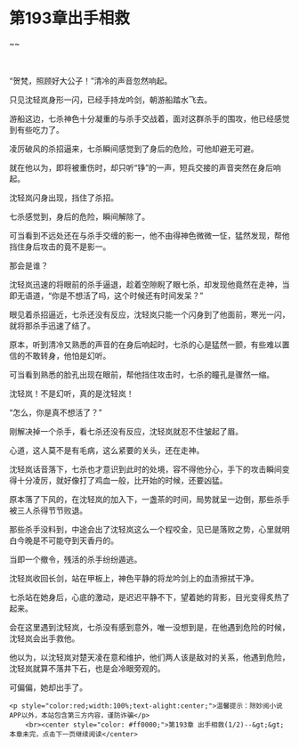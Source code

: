 # 第193章出手相救
~~
    	    <p name="pagetop" href="javascript:void(0);" onclick="return false" style="line-height: 35px;padding: 10px;color: #333;"> </p><p>“贺梵，照顾好大公子！”清冷的声音忽然响起。</p><p>只见沈轻岚身形一闪，已经手持龙吟剑，朝游船踏水飞去。</p><p>游船这边，七杀神色十分凝重的与杀手交战着，面对这群杀手的围攻，他已经感觉到有些吃力了。</p><p>凌厉破风的杀招逼来，七杀瞬间感觉到了身后的危险，可他却避无可避。</p><p>就在他以为，即将被重伤时，却只听“铮”的一声，短兵交接的声音突然在身后响起。</p><p>沈轻岚闪身出现，挡住了杀招。</p><p>七杀感觉到，身后的危险，瞬间解除了。</p><p>可当看到不远处还在与杀手交缠的影一，他不由得神色微微一怔，猛然发现，帮他挡住身后攻击的竟不是影一。</p><p>那会是谁？</p><p>沈轻岚迅速的将眼前的杀手逼退，趁着空隙睨了眼七杀，却发现他竟然在走神，当即无语道，“你是不想活了吗，这个时候还有时间发呆？”</p><p>眼见着杀招逼近，七杀还没有反应，沈轻岚只能一个闪身到了他面前，寒光一闪，就将那杀手迅速了结了。</p><p>原本，听到清冷又熟悉的声音的在身后响起时，七杀的心是猛然一颤，有些难以置信的不敢转身，他怕是幻听。</p><p>可当看到熟悉的脸孔出现在眼前，帮他挡住攻击时，七杀的瞳孔是骤然一缩。</p><p>沈轻岚！不是幻听，真的是沈轻岚！</p><p>“怎么，你是真不想活了？”</p><p>刚解决掉一个杀手，看七杀还没有反应，沈轻岚就忍不住皱起了眉。</p><p>心道，这人莫不是有毛病，这么紧要的关头，还在走神。</p><p>沈轻岚话音落下，七杀也才意识到此时的处境，容不得他分心，手下的攻击瞬间变得十分凌厉，就好像打了鸡血一般，比开始的时候，还要凶猛。</p><p>原本落了下风的，在沈轻岚的加入下，一盏茶的时间，局势就呈一边倒，那些杀手被三人杀得节节败退。</p><p>那些杀手没料到，中途会出了沈轻岚这么一个程咬金，见已是落败之势，心里就明白今晚是不可能夺到天香丹的。</p><p>当即一个撤令，残活的杀手纷纷遁逃。</p><p>沈轻岚收回长剑，站在甲板上，神色平静的将龙吟剑上的血渍擦拭干净。</p><p>七杀站在她身后，心底的激动，是迟迟平静不下，望着她的背影，目光变得炙热了起来。</p><p>会在这里遇到沈轻岚，七杀没有感到意外，唯一没想到是，在他遇到危险的时候，沈轻岚会出手救他。</p><p>他以为，以沈轻岚对楚天凌在意和维护，他们两人该是敌对的关系，他遇到危险，沈轻岚就算不落井下石，也是会冷眼旁观的。</p><p>可偏偏，她却出手了。</p>
    	
   	<p style="color:red;width:100%;text-alight:center;">温馨提示：除妙阅小说APP以外，本站包含第三方内容，谨防诈骗</p>
    	<br><center style="color: #ff0000;">第193章 出手相救(1/2)--&gt;&gt;本章未完，点击下一页继续阅读</center>
    	